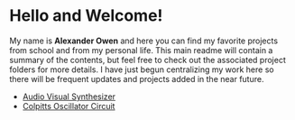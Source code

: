 # Hello and Welcome!
My name is **Alexander Owen** and here you can find my favorite projects from school and from my personal life. This main readme will contain a summary of the contents, but feel free to check out the associated project folders for more details. I have just begun centralizing my work here so there will be frequent updates and projects added in the near future. 
- [Audio Visual Synthesizer](./md_files/AVSynth.md)
- [Colpitts Oscillator Circuit](https://github.com/aowenok/portfolio/tree/main/md_files/Colpitts.md)


